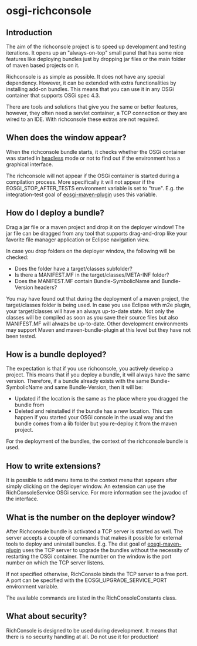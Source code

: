osgi-richconsole
================


Introduction
------------

The aim of the richconsole project is to speed up development and testing
iterations. It opens up an "always-on-top" small panel that has some nice
features like deploying bundles just by dropping jar files or the main
folder of maven based projects on it.

Richconsole is as simple as possible. It does not have any special
dependency. However, it can be extended with extra functionalities by
installing add-on bundles. This means that you can use it in any
OSGi container that supports OSGi spec 4.3.

There are tools and solutions that give you the same or better features,
however, they often need a servlet container, a TCP connection or they
are wired to an IDE. With richconsole these extras are not required.


When does the window appear?
----------------------------

When the richconsole bundle starts, it checks whether the OSGi container
was started in [headless][1] mode or not to find out if the environment 
has a graphical interface.

The richconsole will not appear if the OSGi container is started during
a compilation process. More specifically it will not appear if the
EOSGI_STOP_AFTER_TESTS environment variable is set to "true". E.g. the
integration-test goal of [eosgi-maven-plugin][2] uses this variable.


How do I deploy a bundle?
-------------------------

Drag a jar file or a maven project and drop it on the deployer window!
The jar file can be dragged from any tool that supports drag-and-drop
like your favorite file manager application or Eclipse navigation view.

In case you drop folders on the deployer window, the following will
be checked:

 - Does the folder have a target/classes subfolder?
 - Is there a MANIFEST.MF in the target/classes/META-INF folder?
 - Does the MANIFEST.MF contain Bundle-SymbolicName and Bundle-Version
   headers?

You may have found out that during the deployment of a maven project,
the target/classes folder is being used. In case you use Eclipse with m2e 
plugin, your target/classes will have an always up-to-date state. Not only 
the classes will be compiled as soon as you save their source files but also
MANIFEST.MF will alwazs be up-to-date. Other development environments may
support Maven and maven-bundle-plugin at this level but they have not been 
tested.


How is a bundle deployed?
-------------------------

The expectation is that if you use richconsole, you actively develop a
project. This means that if you deploy a bundle, it will always have the
same version. Therefore, if a bundle already exists with the same
Bundle-SymbolicName and same Bundle-Version, then it will be:

 - Updated if the location is the same as the place where you dragged
   the bundle from
 - Deleted and reinstalled if the bundle has a new location. This can
   happen if you started your OSGi console in the usual way and the bundle
   comes from a lib folder but you re-deploy it from the maven project.

For the deployment of the bundles, the context of the richconsole 
bundle is used.


How to write extensions?
------------------------

It is possible to add menu items to the context menu that appears after
simply clicking on the deployer window. An extension can use the
RichConsoleService OSGi service. For more information see the javadoc
of the interface.

What is the number on the deployer window?
------------------------------------------

After Richconsole bundle is activated a TCP server is started as well.
The server accepts a couple of commands that makes it possible for external
tools to deploy and uninstall bundles. E.g. The dist goal of
[eosgi-maven-plugin][2] uses the TCP server to upgrade the bundles without
the necessity of restarting the OSGi container. The number on the window is
the port number on which the TCP server listens.

If not specified otherwise, RichConsole binds the TCP server to a free port.
A port can be specified with the EOSGI_UPGRADE_SERVICE_PORT environment
variable.

The available commands are listed in the RichConsoleConstants class.


What about security?
--------------------

RichConsole is designed to be used during development. It means that
there is no security handling at all. Do not use it for production!


[1]: http://docs.oracle.com/javase/6/docs/api/java/awt/GraphicsEnvironment.html#isHeadless()
[2]: https://github.com/everit-org/eosgi-maven-plugin
[3]: https://github.com/everit-org/osgi-testrunner
